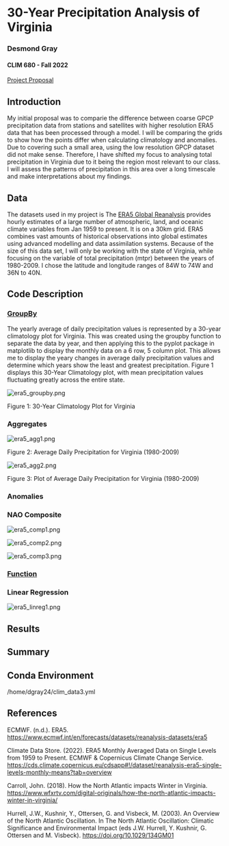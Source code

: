 # 30-Year Precipitation Analysis of Virginia
 
### Desmond Gray
#### CLIM 680 - Fall 2022

[Project Proposal](https://desmond-gray.github.io/clim680_project_proposal/)

## Introduction

My initial proposal was to comparie the difference between coarse GPCP precipitation data from stations and satellites with 
higher resolution ERA5 data that has been processed through a model. I will be comparing the grids to show how the points
differ when calculating climatology and anomalies. Due to covering such a small area, using the low resolution GPCP dataset did not make sense.
Therefore, I have shifted my focus to analysing total precipitation in Virginia due to it being the region most relevant to our class. I will assess
the patterns of precipitation in this area over a long timescale and make interpretations about my findings.

## Data

The datasets used in my project is The [ERA5 Global Reanalysis](https://www.ecmwf.int/en/forecasts/datasets/reanalysis-datasets/era5) provides hourly estimates of a large number of atmospheric, land, and oceanic climate variables from Jan 1959 to present.  It is on a 30km grid. ERA5 combines vast amounts of historical observations into global estimates using advanced modelling and data assimilation systems. Because of the size of this data set, I will only be working with the state of Virginia, while focusing on the variable of total precipitation (mtpr) between the years of 1980-2009. I chose the latitude and longitude ranges of 84W to 74W and 36N to 40N.

## Code Description

### [GroupBy](https://desmond-gray.github.io/CLIM680-Project/ERA5_GroupBy.ipynb)

The yearly average of daily precipitation values is represented by a 30-year climatology plot for Virginia. This was created using the groupby function to separate the data by year, and then applying this to the pyplot package in matplotlib to display the monthly data on a 6 row, 5 column plot. This allows me to display the yeary changes in average daily precipitation values and determine which years show the least and greatest precipitation. Figure 1 displays this 30-Year Climatology plot, with mean precipitation values fluctuating greatly across the entire state.

![era5_groupby.png](https://desmond-gray.github.io/CLIM680-Project/era5_groupby.png)

Figure 1: 30-Year Climatology Plot for Virginia

### Aggregates

![era5_agg1.png](https://desmond-gray.github.io/CLIM680-Project/era5_agg1.png)

Figure 2: Average Daily Precipitation for Virginia (1980-2009)

![era5_agg2.png](https://desmond-gray.github.io/CLIM680-Project/era5_agg2.png)

Figure 3: Plot of Average Daily Precipitation for Virginia (1980-2009)

### Anomalies



### NAO Composite

![era5_comp1.png](https://desmond-gray.github.io/CLIM680-Project/era5_comp1.png)

![era5_comp2.png](https://desmond-gray.github.io/CLIM680-Project/era5_comp2.png)

![era5_comp3.png](https://desmond-gray.github.io/CLIM680-Project/era5_comp3.png)

### [Function](https://desmond-gray.github.io/CLIM680-Project/ERA5_PythonFunction.ipynb)



### Linear Regression

![era5_linreg1.png](https://desmond-gray.github.io/CLIM680-Project/era5_linreg1.png)

## Results


## Summary



## Conda Environment

/home/dgray24/clim_data3.yml

## References

ECMWF. (n.d.). ERA5. https://www.ecmwf.int/en/forecasts/datasets/reanalysis-datasets/era5

Climate Data Store. (2022). ERA5 Monthly Averaged Data on Single Levels from 1959 to Present. ECMWF & Copernicus Climate Change Service. 
https://cds.climate.copernicus.eu/cdsapp#!/dataset/reanalysis-era5-single-levels-monthly-means?tab=overview

Carroll, John. (2018). How the North Atlantic impacts Winter in Virginia. https://www.wfxrtv.com/digital-originals/how-the-north-atlantic-impacts-winter-in-virginia/

Hurrell, J.W., Kushnir, Y., Ottersen, G. and Visbeck, M. (2003). An Overview of the North Atlantic Oscillation. In The North Atlantic 
Oscillation: Climatic Significance and Environmental Impact (eds J.W. Hurrell, Y. Kushnir, G. Ottersen and M. Visbeck). https://doi.org/10.1029/134GM01
